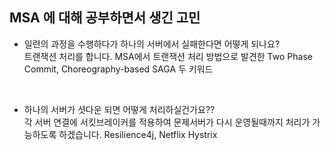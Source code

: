 
## MSA 에 대해 공부하면서 생긴 고민

- 일련의 과정을 수행하다가 하나의 서버에서 실패한다면 어떻게 되나요? <br>
트랜잭션 처리를 합니다. MSA에서 트랜잭션 처리 방법으로 발견한 Two Phase Commit, Choreography-based SAGA 두 키워드


<br>

- 하나의 서버가 셧다운 되면 어떻게 처리하실건가요?? <br>
각 서버 연결에 서킷브레이커를 적용하여 문제서버가 다시 운영될때까지 처리가 가능하도록 하겠습니다.
Resilience4j,  Netflix Hystrix

